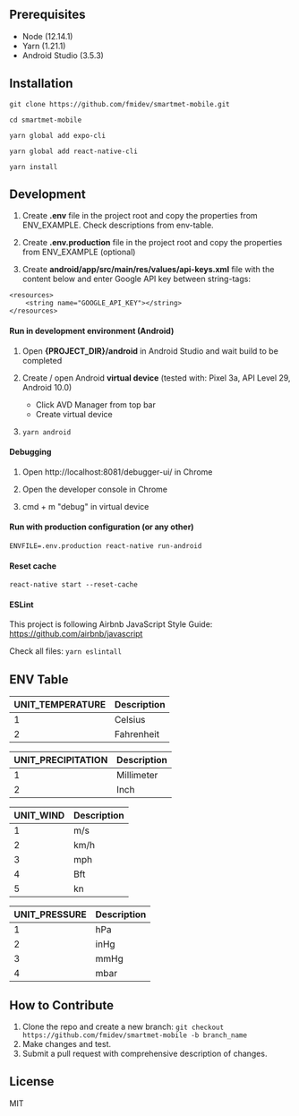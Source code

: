 **Prerequisites**
---

- Node (12.14.1)
- Yarn (1.21.1)
- Android Studio (3.5.3)

**Installation**
---

```git clone https://github.com/fmidev/smartmet-mobile.git```

```cd smartmet-mobile```

```yarn global add expo-cli```

```yarn global add react-native-cli```

```yarn install```

**Development**
---

1. Create **.env** file in the project root and copy the properties from ENV_EXAMPLE. Check descriptions from env-table.

2. Create **.env.production** file in the project root and copy the properties from ENV_EXAMPLE (optional)

3. Create **android/app/src/main/res/values/api-keys.xml** file with the content below and enter Google API key between string-tags:

```
<resources>
    <string name="GOOGLE_API_KEY"></string>
</resources>
```

#### Run in development environment (Android)

1. Open **{PROJECT_DIR}/android** in Android Studio and wait build to be completed

2. Create / open Android **virtual device** (tested with: Pixel 3a, API Level 29, Android 10.0)
    - Click AVD Manager from top bar
    - Create virtual device

3. ```yarn android```

#### Debugging

1. Open http://localhost:8081/debugger-ui/ in Chrome

2. Open the developer console in Chrome

2. cmd + m "debug" in virtual device

#### Run with production configuration (or any other)

```ENVFILE=.env.production react-native run-android```

#### Reset cache

```react-native start --reset-cache```

#### ESLint

This project is following Airbnb JavaScript Style Guide: https://github.com/airbnb/javascript

Check all files: ```yarn eslintall```

**ENV Table**
---

| UNIT_TEMPERATURE | Description |
| ---------------- | ----------- |
| 1                | Celsius     |
| 2                | Fahrenheit  |



| UNIT_PRECIPITATION | Description |
| ------------------ | ----------- |
| 1                  | Millimeter  |
| 2                  | Inch        |



| UNIT_WIND   | Description |
| ----------- | ----------- |
| 1           | m/s         |
| 2           | km/h        |
| 3           | mph         |
| 4           | Bft         |
| 5           | kn          |



| UNIT_PRESSURE | Description |
| ------------- | ----------- |
| 1             | hPa         |
| 2             | inHg        |
| 3             | mmHg        |
| 4             | mbar        |


**How to Contribute**
---

1. Clone the repo and create a new branch: ```git checkout https://github.com/fmidev/smartmet-mobile -b branch_name```
2. Make changes and test.
3. Submit a pull request with comprehensive description of changes.

**License**
---

MIT
